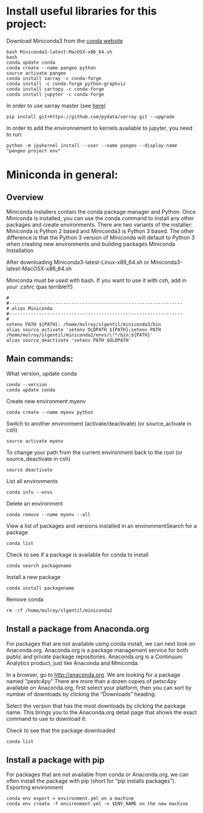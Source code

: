 # Install useful libraries for this project:


Download Miniconda3 from the [conda website](https://conda.io/miniconda.html)
```
bash Miniconda3-latest-MacOSX-x86_64.sh
bash
conda update conda
conda create --name pangeo python
source activate pangeo
conda install xarray -c conda-forge
conda install -c conda-forge python-graphviz
conda install cartopy -c conda-forge
conda install jupyter -c conda-forge
```

In order to use xarray master (see [here](https://github.com/pangeo-data/pangeo/issues/1))

```
pip install git+https://github.com/pydata/xarray.git --upgrade
```


In order to add the environnement to kernels available to jupyter, you need to run:
```
python -m ipykernel install --user --name pangeo --display-name "pangeo project env"
```

# Miniconda in general:

## Overview

Miniconda installers contain the conda package manager and Python.
Once Miniconda is installed, you can use the conda command to install any other packages and create environments.
There are two variants of the installer: Miniconda is Python 2 based and Miniconda3 is Python 3 based.
The other difference is that the Python 3 version of Miniconda will default to Python 3 when creating new environments and building packages
Miniconda
Installation

After downloading Miniconda3-latest-Linux-x86_64.sh or Miniconda3-latest-MacOSX-x86_64.sh

Miniconda must be used with bash. If you want to use it with csh, add in your .cshrc (pas terrible!!!)
```
#
#----------------------------------------------------------------
# alias Miniconda
#----------------------------------------------------------------
#
setenv PATH ${PATH}: /home/mulroy/slgentil/miniconda3/bin
alias source_activate 'setenv OLDPATH ${PATH};setenv PATH /home/mulroy/slgentil/miniconda2/envs/\!*/bin:${PATH}'
alias source_deactivate 'setenv PATH $OLDPATH'
```

## Main commands:
What version, update conda
```
conda --version
conda update conda
```
Create new environment myenv
```
conda create --name myenv python
```
Switch to another environment (activate/deactivate) (or source_activate in csh)
```
source activate myenv
```
To change your path from the current environment back to the root (or source_deactivate in csh)
```
source deactivate
```
List all environments
```
conda info --envs
```
Delete an environment
```
conda remove --name myenv --all
```
View a list of packages and versions installed in an environmentSearch for a package
```
conda list
```
Check to see if a package is available for conda to install
```
conda search packagename
```
Install a new package
```
conda install packagename
```
Remove conda
```
rm -rf /home/mulroy/slgentil/miniconda2 
```

## Install a package from Anaconda.org

For packages that are not available using conda install, we can next look on Anaconda.org. Anaconda.org is a package management service for both public and private package repositories. Anaconda.org is a Continuum Analytics product, just like Anaconda and Miniconda.

In a browser, go to http://anaconda.org. We are looking for a package named “pestc4py”
There are more than a dozen copies of petsc4py available on Anaconda.org, first select your platform, then you can sort by number of downloads by clicking the “Downloads” heading.

Select the version that has the most downloads by clicking the package name. This brings you to the Anaconda.org detail page that shows the exact command to use to download it:

Check to see that the package downloaded
```
conda list
```

## Install a package with pip

For packages that are not available from conda or Anaconda.org, we can often install the package with pip (short for “pip installs packages”).
Exporting environment

```
conda env export > environment.yml on a machine
conda env create -f environment.yml -n $ENV_NAME on the new machine
```


